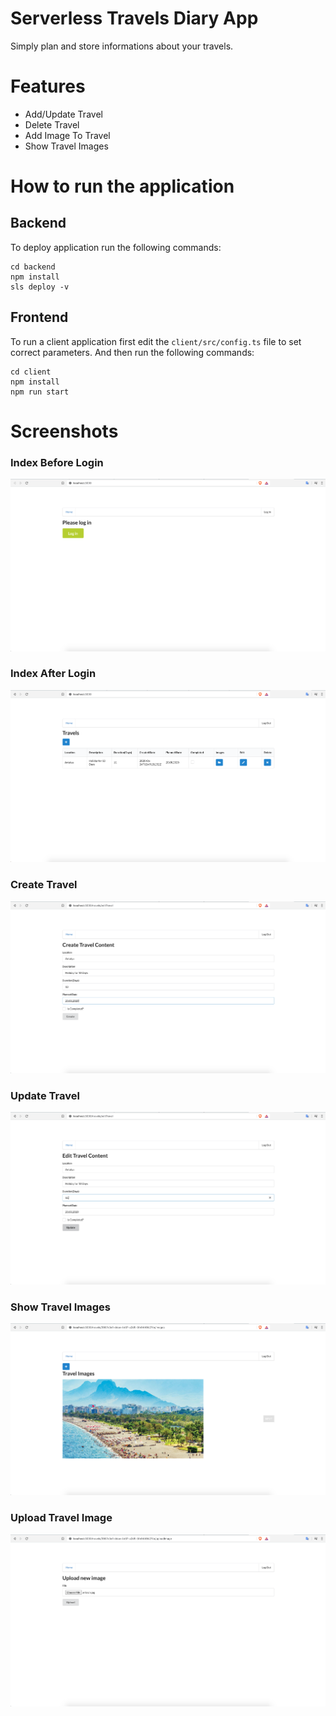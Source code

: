 # Serverless Travels Diary App
Simply plan and store informations about your travels.

# Features

- Add/Update Travel
- Delete Travel
- Add Image To Travel
- Show Travel Images

# How to run the application

## Backend

To deploy application run the following commands:

```
cd backend
npm install
sls deploy -v
```


## Frontend

To run a client application first edit the `client/src/config.ts` file to set correct parameters. And then run the following commands:

```
cd client
npm install
npm run start
```

# Screenshots

### Index Before Login

![Alt text](images/IndexBeforeLogin.png?raw=true "Before Login")

### Index After Login

![Alt text](images/IndexAfterLogin.png?raw=true "After Login")

### Create Travel

![Alt text](images/CreateTravel.png?raw=true "Create Travel")

### Update Travel

![Alt text](images/UpdateTravel.png?raw=true "Update Travel")

### Show Travel Images

![Alt text](images/TravelImages.png?raw=true "Show Travel Images")

### Upload Travel Image

![Alt text](images/UploadImage.png?raw=true "Upload Travel Image")
